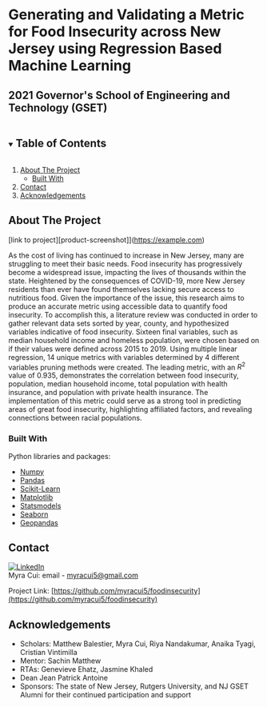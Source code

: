 # Generating and Validating a Metric for Food Insecurity across New Jersey using Regression Based Machine Learning
## 2021 Governor's School of Engineering and Technology (GSET)

<!-- TABLE OF CONTENTS -->
<details open="open">
  <summary><h2 style="display: inline-block">Table of Contents</h2></summary>
  <ol>
    <li>
      <a href="#about-the-project">About The Project</a>
      <ul>
        <li><a href="#built-with">Built With</a></li>
      </ul>
    </li>
    <li><a href="#contact">Contact</a></li>
    <li><a href="#acknowledgements">Acknowledgements</a></li>
  </ol>
</details>



<!-- ABOUT THE PROJECT -->
## About The Project

[link to project][product-screenshot]](https://example.com)

As the cost of living has continued to increase in New Jersey, many are struggling to meet their basic needs. Food insecurity has progressively become a widespread issue, impacting the lives of thousands within the state. Heightened by the consequences of COVID-19, more New Jersey residents than ever have found themselves lacking secure access to nutritious food. Given the importance of the issue, this research aims to produce an accurate metric using accessible data to quantify food insecurity. To accomplish this, a literature review was conducted in order to gather relevant data sets sorted by year, county, and hypothesized variables indicative of food insecurity. Sixteen final variables, such as median household income and homeless population, were chosen based on if their values were defined across 2015 to 2019. Using multiple linear regression, 14 unique metrics with variables determined by 4 different variables pruning methods were created. The leading metric, with an $R^2$ value of $0.935$, demonstrates the correlation between food insecurity, population, median household income, total population with health insurance, and population with private health insurance. The implementation of this metric could serve as a strong tool in predicting areas of great food insecurity, highlighting affiliated factors, and revealing connections between racial populations.  

### Built With
Python libraries and packages:
* [Numpy](https://numpy.org/)
* [Pandas](https://pandas.pydata.org/)
* [Scikit-Learn](https://scikit-learn.org/stable/)
* [Matplotlib](https://matplotlib.org/)
* [Statsmodels](https://www.statsmodels.org/stable/index.html)
* [Seaborn](https://seaborn.pydata.org/)
* [Geopandas](https://geopandas.org/)

<!-- CONTACT -->
## Contact
[![LinkedIn][linkedin-shield]][linkedin-url] <br>
Myra Cui: email - [myracui5@gmail.com](myracui5@gmail.com) <br>


Project Link: [https://github.com/myracui5/foodinsecurity](https://github.com/myracui5/foodinsecurity)


<!-- ACKNOWLEDGEMENTS -->
## Acknowledgements

* Scholars: Matthew Balestier, Myra Cui, Riya Nandakumar, Anaika Tyagi, Cristian Vintimilla
* Mentor: Sachin Matthew
* RTAs: Genevieve Ehatz, Jasmine Khaled
* Dean Jean Patrick Antoine
* Sponsors: The state of New Jersey, Rutgers University, and NJ GSET Alumni for their continued participation and support

[linkedin-shield]: https://img.shields.io/badge/-LinkedIn-black.svg?style=for-the-badge&logo=linkedin&colorB=555
[linkedin-url]: https://www.linkedin.com/in/myracui/
